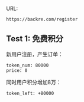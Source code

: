 

URL:

    https://backre.com/register

## Test 1: 免费积分

新用户注册，产生订单：

    token_num: 80000
    price: 0

同时用户积分增加8万：

    token_left: +80000



